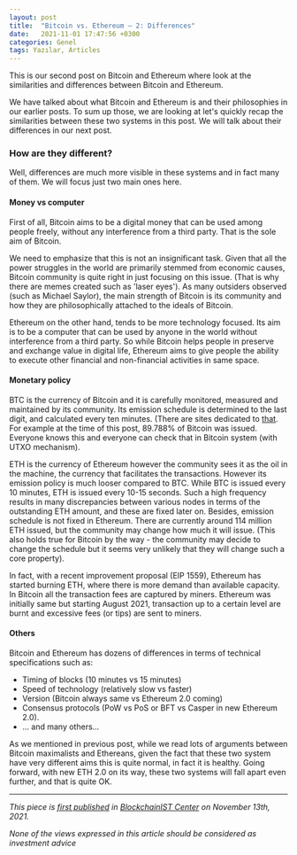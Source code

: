 ```yaml
---
layout: post
title:  "Bitcoin vs. Ethereum — 2: Differences"
date:   2021-11-01 17:47:56 +0300
categories: Genel
tags: Yazılar, Articles
---
```


This is our second post on Bitcoin and Ethereum where look at the similarities and differences between Bitcoin and Ethereum. 

We have talked about what Bitcoin and Ethereum is and their philosophies in our earlier posts. To sum up those, we are looking at let's quickly recap the similarities between these two systems in this post. We will talk about their differences in our next post.  

### How are they different?
Well, differences are much more visible in these systems and in fact many of them.  We will focus just two main ones here.

#### Money vs computer

First of all, Bitcoin aims to be a digital money that can be used among people freely, without any interference from a third party. That is the sole aim of Bitcoin. 

We need to emphasize that this is not an insignificant task. Given that all the power struggles in the world are primarily stemmed from economic causes, Bitcoin community is quite right in just focusing on this issue. (That is why there are memes created such as 'laser eyes'). As many outsiders observed (such as Michael Saylor), the main strength of Bitcoin is its community and how they are philosophically attached to the ideals of Bitcoin. 

Ethereum on the other hand, tends to be more technology focused. Its aim is to be a computer that can be used by anyone in the world without interference from a third party. So while Bitcoin helps people in preserve and exchange value in digital life, Ethereum aims to give people the ability to execute other financial and non-financial activities in same space. 

#### Monetary policy
BTC is the currency of Bitcoin and it is carefully monitored, measured and maintained by its community. Its emission schedule is determined to the last digit, and calculated every ten minutes. (There are sites dedicated to [that](https://www.buybitcoinworldwide.com/how-many-bitcoins-are-there/). For example at the time of this post, 89.788% of Bitcoin was issued. Everyone knows this and everyone can check that in Bitcoin system (with UTXO mechanism). 

ETH is the currency of Ethereum however the community sees it as the oil in the machine, the currency that facilitates the transactions. However its emission policy is much looser compared to BTC. While BTC is issued every 10 minutes, ETH is issued every 10-15 seconds. Such a high frequency results in many discrepancies between various nodes in terms of the outstanding ETH amount, and these are fixed later on.  Besides, emission schedule is not fixed in Ethereum. There are currently around 114 million ETH issued, but the community may change how much it will issue. (This also holds true for Bitcoin by the way - the community may decide to change the schedule but it seems very unlikely that they will change such a core property). 

In fact, with a recent improvement proposal (EIP 1559), Ethereum has started burning ETH, where there is more demand than available capacity. In Bitcoin all the transaction fees are captured by miners. Ethereum was initially same but starting August 2021, transaction up to a certain level are burnt and excessive fees (or tips) are sent to miners. 

#### Others
Bitcoin and Ethereum has dozens of differences in terms of technical specifications such as:
- Timing of blocks (10 minutes vs 15 minutes)
- Speed of technology (relatively slow vs faster)
- Version (Bitcoin always same vs Ethereum 2.0 coming)
- Consensus protocols (PoW vs PoS or BFT vs Casper in new Ethereum 2.0). 
- ... and many others... 

As we mentioned in previous post, while we read lots of arguments between Bitcoin maximalists and Ethereans, given the fact that these two system have very different aims this is quite normal, in fact it is healthy. Going forward, with new ETH 2.0 on its way, these two systems will fall apart even further, and that is quite OK. 



---
*This piece is [first published]() in [BlockchainIST Center](https://medium.com/blockchainist-center) on November 13th, 2021.*

*None of the views expressed in this article should be considered as investment advice*
